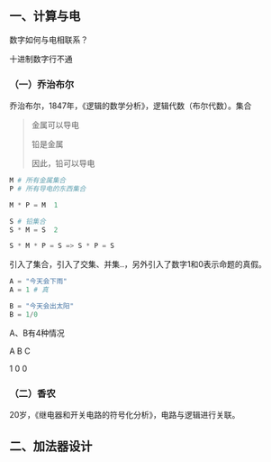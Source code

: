 ## 一、计算与电

数字如何与电相联系？

十进制数字行不通

### （一）乔治布尔

乔治布尔，1847年，《逻辑的数学分析》，逻辑代数（布尔代数）。集合

>金属可以导电
>
>铅是金属
>
>因此，铅可以导电

```PYTHON
M # 所有金属集合
P # 所有导电的东西集合

M * P = M  1

S # 铅集合
S * M = S  2

S * M * P = S => S * P = S
```

引入了集合，引入了交集、并集..，另外引入了数字1和0表示命题的真假。

```python
A = "今天会下雨"
A = 1 # 真

B = "今天会出太阳"
B = 1/0
```

A、B有4种情况

A    B    C

1    0     0

### （二）香农

20岁，《继电器和开关电路的符号化分析》，电路与逻辑进行关联。

## 二、加法器设计















